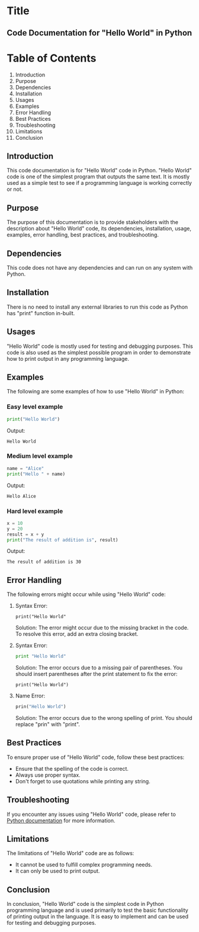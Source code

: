 # Title
## Code Documentation for "Hello World" in Python

# Table of Contents
1. Introduction
2. Purpose
3. Dependencies
4. Installation
5. Usages
6. Examples
7. Error Handling
8. Best Practices
9. Troubleshooting
10. Limitations
11. Conclusion

## Introduction
This code documentation is for "Hello World" code in Python. "Hello World" code is one of the simplest program that outputs the same text. It is mostly used as a simple test to see if a programming language is working correctly or not.

## Purpose
The purpose of this documentation is to provide stakeholders with the description about "Hello World" code, its dependencies, installation, usage, examples, error handling, best practices, and troubleshooting.

## Dependencies
This code does not have any dependencies and can run on any system with Python.

## Installation
There is no need to install any external libraries to run this code as Python has "print" function in-built.

## Usages
"Hello World" code is mostly used for testing and debugging purposes. This code is also used as the simplest possible program in order to demonstrate how to print output in any programming language.

## Examples
The following are some examples of how to use "Hello World" in Python:

### Easy level example
```python
print("Hello World")
```
Output: 
```
Hello World
```

### Medium level example
```python
name = "Alice"
print("Hello " + name)
```

Output:
```
Hello Alice
```

### Hard level example
```python
x = 10
y = 20
result = x + y
print("The result of addition is", result)
```

Output:
```
The result of addition is 30
```

## Error Handling
The following errors might occur while using "Hello World" code:

1. Syntax Error:
   ```
   print("Hello World" 
   ```
   Solution:
   The error might occur due to the missing bracket in the code. To resolve this error, add an extra closing bracket.

2. Syntax Error:
   ```python
   print "Hello World"
   ```
   Solution:
   The error occurs due to a missing pair of parentheses. You should insert parentheses after the print statement to fix the error:
   
   ```
   print("Hello World")
   ```

3. Name Error:
   ```python
   prin("Hello World")
   ```
   Solution:
   The error occurs due to the wrong spelling of print. You should replace "prin" with "print".

## Best Practices
To ensure proper use of "Hello World" code, follow these best practices:

- Ensure that the spelling of the code is correct.
- Always use proper syntax.
- Don't forget to use quotations while printing any string.

## Troubleshooting
If you encounter any issues using "Hello World" code, please refer to [Python documentation](https://docs.python.org/3/tutorial/) for more information.

## Limitations
The limitations of "Hello World" code are as follows:

- It cannot be used to fulfill complex programming needs.
- It can only be used to print output.

## Conclusion
In conclusion, "Hello World" code is the simplest code in Python programming language and is used primarily to test the basic functionality of printing output in the language. It is easy to implement and can be used for testing and debugging purposes.
